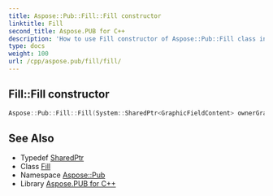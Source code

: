 ```yaml
---
title: Aspose::Pub::Fill::Fill constructor
linktitle: Fill
second_title: Aspose.PUB for C++
description: 'How to use Fill constructor of Aspose::Pub::Fill class in C++.'
type: docs
weight: 100
url: /cpp/aspose.pub/fill/fill/
---
```

## Fill::Fill constructor




```cpp
Aspose::Pub::Fill::Fill(System::SharedPtr<GraphicFieldContent> ownerGraphicContent)
```

## See Also

* Typedef [SharedPtr](../../../system/sharedptr/)
* Class [Fill](../)
* Namespace [Aspose::Pub](../../)
* Library [Aspose.PUB for C++](../../../)
